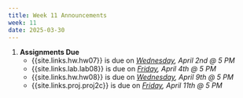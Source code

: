 ```yaml
---
title: Week 11 Announcements
week: 11
date: 2025-03-30
---
```


1. **Assignments Due**
    * {{site.links.hw.hw07}} is due on *<u>Wednesday</u>, April 2nd @ 5 PM*
    * {{site.links.lab.lab08}} is due on *<u>Friday</u>, April 4th @ 5 PM*
    * {{site.links.hw.hw08}} is due on *<u>Wednesday</u>, April 9th @ 5 PM*
    * {{site.links.proj.proj2c}} is due on *<u>Friday</u>, April 11th @ 5 PM*
